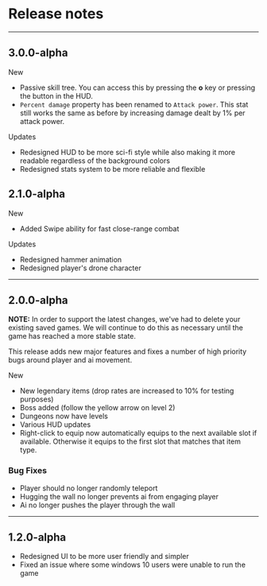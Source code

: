# Release notes

---

## 3.0.0-alpha

New

* Passive skill tree. You can access this by pressing the **o** key or pressing the button in the HUD.
* `Percent damage` property has been renamed to `Attack power`. This stat still works the same as before by increasing damage dealt by 1% per attack power.

Updates

* Redesigned HUD to be more sci-fi style while also making it more readable regardless of the background colors
* Redesigned stats system to be more reliable and flexible

## 2.1.0-alpha

New

* Added Swipe ability for fast close-range combat

Updates

* Redesigned hammer animation
* Redesigned player's drone character

---

## 2.0.0-alpha

**NOTE:** In order to support the latest changes, we've had to delete your existing saved games. We will continue to do this as necessary until the game has reached a more stable state.

This release adds new major features and fixes a number of high priority bugs around player and ai movement.

New

* New legendary items (drop rates are increased to 10% for testing purposes)
* Boss added (follow the yellow arrow on level 2)
* Dungeons now have levels
* Various HUD updates
* Right-click to equip now automatically equips to the next available slot if available. Otherwise it equips to the first slot that matches that item type.

### Bug Fixes

* Player should no longer randomly teleport
* Hugging the wall no longer prevents ai from engaging player
* Ai no longer pushes the player through the wall

---

## 1.2.0-alpha

* Redesigned UI to be more user friendly and simpler
* Fixed an issue where some windows 10 users were unable to run the game